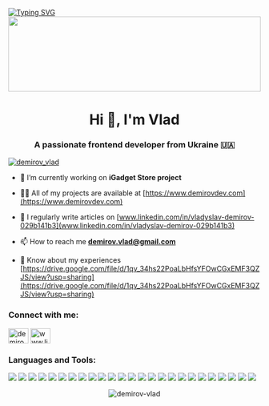 [![Typing SVG](https://readme-typing-svg.demolab.com?font=Fira+Code&size=32&duration=2000&pause=1000&center=true&random=false&width=1024&height=100&lines=Hi%2C+I'm+Vlad;A+passionate+frontend+developer)](https://git.io/typing-svg)
<img src="https://raw.githubusercontent.com/matfantinel/matfantinel/master/waves.svg" width="100%" height="150">

<h1 align="center">Hi 👋, I'm Vlad</h1>
<h3 align="center">A passionate frontend developer from Ukraine 🇺🇦</h3>

<p align="left"> <a href="https://twitter.com/demirov_vlad" target="blank"><img src="https://img.shields.io/twitter/follow/demirov_vlad?logo=twitter&style=for-the-badge" alt="demirov_vlad" /></a> </p>

- 🔭 I’m currently working on **iGadget Store project**

- 👨‍💻 All of my projects are available at [https://www.demirovdev.com](https://www.demirovdev.com)

- 📝 I regularly write articles on [www.linkedin.com/in/vladyslav-demirov-029b141b3](www.linkedin.com/in/vladyslav-demirov-029b141b3)

- 📫 How to reach me **demirov.vlad@gmail.com**

- 📄 Know about my experiences [https://drive.google.com/file/d/1qv_34hs22PoaLbHfsYFOwCGxEMF3QZJS/view?usp=sharing](https://drive.google.com/file/d/1qv_34hs22PoaLbHfsYFOwCGxEMF3QZJS/view?usp=sharing)

<h3 align="left">Connect with me:</h3>
<p align="left">
<a href="https://twitter.com/demirov_vlad" target="blank"><img align="center" src="https://img.shields.io/badge/Twitter-1DA1F2?style=for-the-badge&logo=twitter&logoColor=white" alt="demirov_vlad" height="30" width="40" /></a>
<a href="https://linkedin.com/in/www.linkedin.com/in/vladyslav-demirov-029b141b3" target="blank"><img align="center" src="https://img.shields.io/badge/LinkedIn-0077B5?style=for-the-badge&logo=linkedin&logoColor=white" alt="www.linkedin.com/in/vladyslav-demirov-029b141b3" height="30" width="40" /></a>
</p>

<h3 align="left">Languages and Tools:</h3>
<p>
<img src="https://img.shields.io/badge/HTML5-E34F26?style=for-the-badge&logo=html5&logoColor=white" />
<img src="https://img.shields.io/badge/CSS3-1572B6?style=for-the-badge&logo=css3&logoColor=white" />
<img src="https://img.shields.io/badge/JavaScript-323330?style=for-the-badge&logo=javascript&logoColor=F7DF1E" />
<img src="https://img.shields.io/badge/TypeScript-007ACC?style=for-the-badge&logo=typescript&logoColor=white" />
<img src="https://img.shields.io/badge/React-20232A?style=for-the-badge&logo=react&logoColor=61DAFB" />
<img src="https://img.shields.io/badge/next%20js-000000?style=for-the-badge&logo=nextdotjs&logoColor=white" />
<img src="https://img.shields.io/badge/Redux-593D88?style=for-the-badge&logo=redux&logoColor=white" />
<img src="https://img.shields.io/badge/Tailwind_CSS-38B2AC?style=for-the-badge&logo=tailwind-css&logoColor=white" />
<img src="https://img.shields.io/badge/MongoDB-4EA94B?style=for-the-badge&logo=mongodb&logoColor=white" />
<img src="https://img.shields.io/badge/GraphQl-E10098?style=for-the-badge&logo=graphql&logoColor=white" />
<img src="https://img.shields.io/badge/GIT-E44C30?style=for-the-badge&logo=git&logoColor=white" />
<img src="https://img.shields.io/badge/GitHub-100000?style=for-the-badge&logo=github&logoColor=white" />
<img src="https://img.shields.io/badge/Appwrite-F02E65?style=for-the-badge&logo=Appwrite&logoColor=black" />
<img src="https://img.shields.io/badge/Bootstrap-563D7C?style=for-the-badge&logo=bootstrap&logoColor=white" />
<img src="https://img.shields.io/badge/jQuery-0769AD?style=for-the-badge&logo=jquery&logoColor=white" />
<img src="https://img.shields.io/badge/Vercel-000000?style=for-the-badge&logo=vercel&logoColor=white" />
<img src="https://img.shields.io/badge/GitHub%20Pages-222222?style=for-the-badge&logo=GitHub%20Pages&logoColor=white" />
<img src="https://img.shields.io/badge/Stripe-626CD9?style=for-the-badge&logo=Stripe&logoColor=white" />
<img src="https://img.shields.io/badge/Prisma-3982CE?style=for-the-badge&logo=Prisma&logoColor=white" />
<img src="https://img.shields.io/badge/Postman-FF6C37?style=for-the-badge&logo=Postman&logoColor=white" />
<img src="https://img.shields.io/badge/axios-671ddf?&style=for-the-badge&logo=axios&logoColor=white" />
<img src="https://img.shields.io/badge/React_Router-CA4245?style=for-the-badge&logo=react-router&logoColor=white" />
<img src="https://img.shields.io/badge/React_Query-FF4154?style=for-the-badge&logo=ReactQuery&logoColor=white" />
<img src="https://img.shields.io/badge/Lodash-3492FF?style=for-the-badge&logo=lodash&logoColor=white" />
<img src="https://img.shields.io/badge/Lodash-3492FF?style=for-the-badge&logo=lodash&logoColor=white" />
</p>


<p align="center"><img align="center" src="https://github-readme-stats.vercel.app/api/top-langs?username=demirov-vlad&show_icons=true&locale=en&layout=compact" alt="demirov-vlad" /></p>
